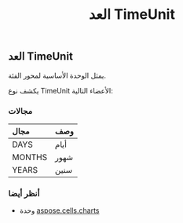 ﻿---
title: العد TimeUnit
second_title: Aspose.Cells for Python via .NET API المراجع
description:
type: docs
weight: 660
url: /ar/python-net/aspose.cells.charts/timeunit/
is_root: false
---
##  العد TimeUnit
يمثل الوحدة الأساسية لمحور الفئة.



يكشف نوع TimeUnit الأعضاء التالية:

###  مجالات
| مجال| وصف|
| :- | :- |
| DAYS |أيام|
| MONTHS | شهور|
| YEARS | سنين|



###  أنظر أيضا
* وحدة [aspose.cells.charts](..)

